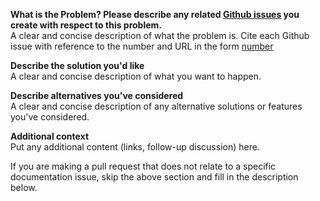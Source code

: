 **What is the Problem? Please describe any related [Github issues](https://github.com/rokwire/rokwire-docs/issues) you create with respect to this problem.**     
     A clear and concise description of what the problem is. Cite each Github issue with reference to the number and URL in the form [number](URL)

**Describe the solution you'd like**    
     A clear and concise description of what you want to happen.

**Describe alternatives you've considered**    
     A clear and concise description of any alternative solutions or features you've considered.

**Additional context**    
     Put any additional content (links, follow-up discussion) here.


If you are making a pull request that does not relate to a specific documentation issue, skip the above section and fill in the description below.

